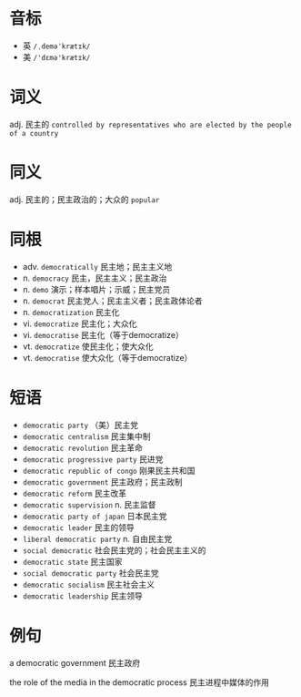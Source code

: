 # 音标

- 英 `/ˌdeməˈkrætɪk/`
- 美 `/'dɛmə'krætɪk/`

# 词义

adj. 民主的
`controlled by representatives who are elected by the people of a country`

# 同义

adj. 民主的；民主政治的；大众的
`popular`

# 同根

- adv. `democratically` 民主地；民主主义地
- n. `democracy` 民主，民主主义；民主政治
- n. `demo` 演示；样本唱片；示威；民主党员
- n. `democrat` 民主党人；民主主义者；民主政体论者
- n. `democratization` 民主化
- vi. `democratize` 民主化；大众化
- vi. `democratise` 民主化（等于democratize）
- vt. `democratize` 使民主化；使大众化
- vt. `democratise` 使大众化（等于democratize）

# 短语

- `democratic party` （美）民主党
- `democratic centralism` 民主集中制
- `democratic revolution` 民主革命
- `democratic progressive party` 民进党
- `democratic republic of congo` 刚果民主共和国
- `democratic government` 民主政府；民主政制
- `democratic reform` 民主改革
- `democratic supervision` n. 民主监督
- `democratic party of japan` 日本民主党
- `democratic leader` 民主的领导
- `liberal democratic party` n. 自由民主党
- `social democratic` 社会民主党的；社会民主主义的
- `democratic state` 民主国家
- `social democratic party` 社会民主党
- `democratic socialism` 民主社会主义
- `democratic leadership` 民主领导

# 例句

a democratic government
民主政府

the role of the media in the democratic process
民主进程中媒体的作用


